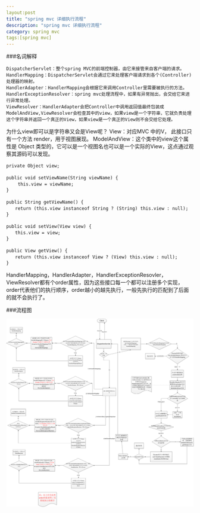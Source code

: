 ```yaml
---
layout:post
title: "spring mvc 详细执行流程"
description: "spring mvc 详细执行流程"
category: spring mvc
tags:[spring mvc]
---
```


###名词解释 

	DispatcherServlet：整个spring MVC的前端控制器，由它来接管来自客户端的请求。
	HandlerMapping：DispatcherServlet会通过它来处理客户端请求到各个(Controller)处理器的映射。
	HandlerAdapter：HandlerMapping会根据它来调用Controller里需要被执行的方法。
	HandlerExceptionResolver：spring mvc处理流程中，如果有异常抛出，会交给它来进行异常处理。
	ViewResolver：HandlerAdapter会把Controller中调用返回值最终包装成ModelAndView,ViewResolver会检查其中的view，如果view是一个字符串，它就负责处理这个字符串并返回一个真正的View，如果view是一个真正的View则不会交给它处理。

为什么view即可以是字符串又会是View呢？
View：对应MVC 中的V， 此接口只有一个方法 render，用于视图展现。
ModelAndView：这个类中的view这个属性是 Object 类型的，它可以是一个视图名也可以是一个实际的View，这点通过观察其源码可以发现。

	private Object view;

	public void setViewName(String viewName) {
	　　 this.view = viewName;
	}

	public String getViewName() {
	　　return (this.view instanceof String ? (String) this.view : null);
	}

	public void setView(View view) {
	　　this.view = view;
	}

	public View getView() {
	　　return (this.view instanceof View ? (View) this.view : null);
	}     


HandlerMapping，HandlerAdapter，HandlerExceptionResovler，ViewResolver都有个order属性，因为这些接口每一个都可以注册多个实现，order代表他们的执行顺序，order越小的越先执行，一般先执行的匹配到了后面的就不会执行了。

###流程图

![spring mvc 执行流程图](/images/spring_mvc_exec_flow.png)
